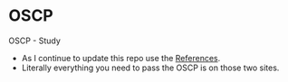 # OSCP
OSCP - Study

- As I continue to update this repo use the [References](./Awesome-References.md). 
- Literally everything you need to pass the OSCP is on those two sites.
